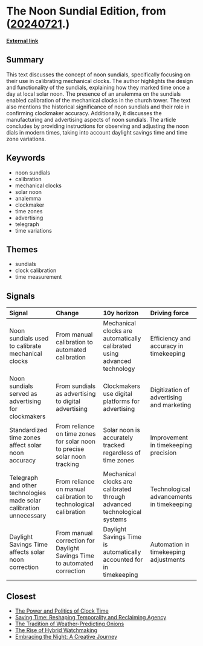 # __The Noon Sundial Edition__, from ([20240721](https://kghosh.substack.com/p/20240721).)

__[External link](https://whyisthisinteresting.substack.com/p/the-noon-sundial-edition)__



## Summary

This text discusses the concept of noon sundials, specifically focusing on their use in calibrating mechanical clocks. The author highlights the design and functionality of the sundials, explaining how they marked time once a day at local solar noon. The presence of an analemma on the sundials enabled calibration of the mechanical clocks in the church tower. The text also mentions the historical significance of noon sundials and their role in confirming clockmaker accuracy. Additionally, it discusses the manufacturing and advertising aspects of noon sundials. The article concludes by providing instructions for observing and adjusting the noon dials in modern times, taking into account daylight savings time and time zone variations.

## Keywords

* noon sundials
* calibration
* mechanical clocks
* solar noon
* analemma
* clockmaker
* time zones
* advertising
* telegraph
* time variations

## Themes

* sundials
* clock calibration
* time measurement

## Signals

| Signal                                                              | Change                                                                    | 10y horizon                                                              | Driving force                             |
|:--------------------------------------------------------------------|:--------------------------------------------------------------------------|:-------------------------------------------------------------------------|:------------------------------------------|
| Noon sundials used to calibrate mechanical clocks                   | From manual calibration to automated calibration                          | Mechanical clocks are automatically calibrated using advanced technology | Efficiency and accuracy in timekeeping    |
| Noon sundials served as advertising for clockmakers                 | From sundials as advertising to digital advertising                       | Clockmakers use digital platforms for advertising                        | Digitization of advertising and marketing |
| Standardized time zones affect solar noon accuracy                  | From reliance on time zones for solar noon to precise solar noon tracking | Solar noon is accurately tracked regardless of time zones                | Improvement in timekeeping precision      |
| Telegraph and other technologies made solar calibration unnecessary | From reliance on manual calibration to technological calibration          | Mechanical clocks are calibrated through advanced technological systems  | Technological advancements in timekeeping |
| Daylight Savings Time affects solar noon correction                 | From manual correction for Daylight Savings Time to automated correction  | Daylight Savings Time is automatically accounted for in timekeeping      | Automation in timekeeping adjustments     |

## Closest

* [The Power and Politics of Clock Time](f6bc84297f9b9816db5bfdf37c0ef870)
* [Saving Time: Reshaping Temporality and Reclaiming Agency](047936a2b08c1b5dda3018bc98dc1d9b)
* [The Tradition of Weather-Predicting Onions](5bce063779078836eaeb81e70ade5b24)
* [The Rise of Hybrid Watchmaking](3c8e50874cd8552a38f5adab70ccd2b7)
* [Embracing the Night: A Creative Journey](30e84e436ad34d28b7321191d9e39bc0)